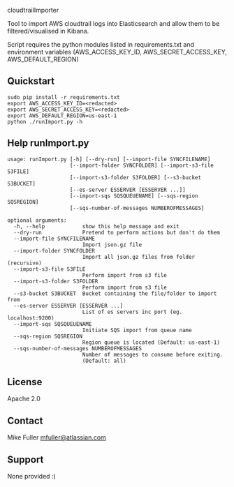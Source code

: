 cloudtrailImporter

Tool to import AWS cloudtrail logs into Elasticsearch and allow them to be filtered/visualised in Kibana.

Script requires the python modules listed in requirements.txt and environment variables (AWS_ACCESS_KEY_ID, AWS_SECRET_ACCESS_KEY, AWS_DEFAULT_REGION)

Quickstart
-------

```
sudo pip install -r requirements.txt
export AWS_ACCESS_KEY_ID=<redacted>
export AWS_SECRET_ACCESS_KEY=<redacted>
export AWS_DEFAULT_REGION=us-east-1
python ./runImport.py -h
```

Help runImport.py
-------

```
usage: runImport.py [-h] [--dry-run] [--import-file SYNCFILENAME]
                    [--import-folder SYNCFOLDER] [--import-s3-file S3FILE]
                    [--import-s3-folder S3FOLDER] [--s3-bucket S3BUCKET]
                    [--es-server ESSERVER [ESSERVER ...]]
                    [--import-sqs SQSQUEUENAME] [--sqs-region SQSREGION]
                    [--sqs-number-of-messages NUMBEROFMESSAGES]

optional arguments:
  -h, --help            show this help message and exit
  --dry-run             Pretend to perform actions but don't do them
  --import-file SYNCFILENAME
                        Import json.gz file
  --import-folder SYNCFOLDER
                        Import all json.gz files from folder (recursive)
  --import-s3-file S3FILE
                        Perform import from s3 file
  --import-s3-folder S3FOLDER
                        Perform import from s3 file
  --s3-bucket S3BUCKET  Bucket containing the file/folder to import from
  --es-server ESSERVER [ESSERVER ...]
                        List of es servers inc port (eg. localhost:9200)
  --import-sqs SQSQUEUENAME
                        Initiate SQS import from queue name
  --sqs-region SQSREGION
                        Region queue is located (Default: us-east-1)
  --sqs-number-of-messages NUMBEROFMESSAGES
                        Number of messages to consume before exiting.
                        (Default: all)
```

License
-------
Apache 2.0


Contact
-------
Mike Fuller <mfuller@atlassian.com>

Support
-------
None provided :)
